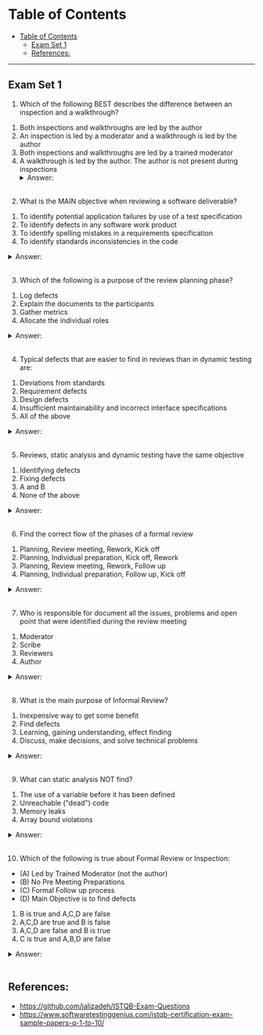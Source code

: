 # Table of Contents
- [Table of Contents](#table-of-contents)
  - [Exam Set 1](#exam-set-1)
  - [References:](#references)

---

## Exam Set 1

1) Which of the following BEST describes the difference between an inspection and a walkthrough?
1. Both inspections and walkthroughs are led by the author
1. An inspection is led by a moderator and a walkthrough is led by the author
1. Both inspections and walkthroughs are led by a trained moderator
1. A walkthrough is led by the author. The author is not present during inspections
    <details><summary>Answer:</summary>2</details></br>

2) What is the MAIN objective when reviewing a software deliverable?
1. To identify potential application failures by use of a test specification
1. To identify defects in any software work product
1. To identify spelling mistakes in a requirements specification
1. To identify standards inconsistencies in the code
  <details><summary>Answer:</summary>2</details></br>

3) Which of the following is a purpose of the review planning phase?
1. Log defects
1. Explain the documents to the participants
1. Gather metrics
1. Allocate the individual roles
  <details><summary>Answer:</summary>3</details></br>

4) Typical defects that are easier to find in reviews than in dynamic testing are:
1. Deviations from standards
1. Requirement defects
1. Design defects
1. Insufficient maintainability and incorrect interface specifications
1. All of the above
  <details><summary>Answer:</summary>5</details></br>

5) Reviews, static analysis and dynamic testing have the same objective
1. Identifying defects
1. Fixing defects
1. A and B
1. None of the above
  <details><summary>Answer:</summary>1</details></br>

6) Find the correct flow of the phases of a formal review
1. Planning, Review meeting, Rework, Kick off
1. Planning, Individual preparation, Kick off, Rework
1. Planning, Review meeting, Rework, Follow up
1. Planning, Individual preparation, Follow up, Kick off
  <details><summary>Answer:</summary>3</details></br>

7) Who is responsible for document all the issues, problems and open point that were identified during the review meeting
1. Moderator
1. Scribe
1. Reviewers
1. Author
  <details><summary>Answer:</summary>2</details></br>

8) What is the main purpose of Informal Review?
1. Inexpensive way to get some benefit
1. Find defects
1. Learning, gaining understanding, effect finding
1. Discuss, make decisions, and solve technical problems
  <details><summary>Answer:</summary>1</details></br>

9) What can static analysis NOT find?
1. The use of a variable before it has been defined
1. Unreachable ("dead") code
1. Memory leaks
1. Array bound violations
  <details><summary>Answer:</summary>3</details></br>

10) Which of the following is true about Formal Review or Inspection:
  - (A) Led by Trained Moderator (not the author)
  - (B) No Pre Meeting Preparations
  - (C) Formal Follow up process
  - (D) Main Objective is to find defects

1. B is true and A,C,D are false
1. A,C,D are true and B is false
1. A,C,D are false and B is true
1. C is true and A,B,D are false
  <details><summary>Answer:</summary>2</details></br>

## References:
- https://github.com/jalizadeh/ISTQB-Exam-Questions
- https://www.softwaretestinggenius.com/istqb-certification-exam-sample-papers-q-1-to-10/
